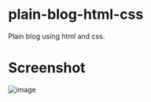 # plain-blog-html-css
Plain blog using html and css.

# Screenshot
![image](https://github.com/cmesias/plain-blog-html-css/assets/17791454/a91284e3-50e3-4bee-8b97-7bd974d22f5b)

